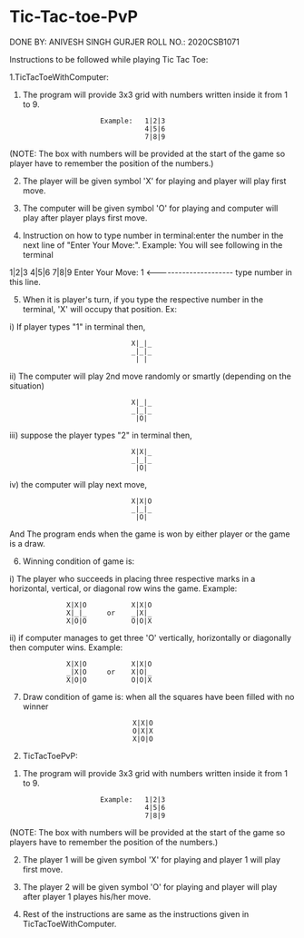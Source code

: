 # Tic-Tac-toe-PvP

DONE BY: ANIVESH SINGH GURJER
ROLL NO.: 2020CSB1071

Instructions to be followed while playing Tic Tac Toe:

1.TicTacToeWithComputer:

1) The program will provide 3x3 grid with numbers written inside it from 1 to 9.
                             
                          Example:   1|2|3
                                     4|5|6
                                     7|8|9
(NOTE: The box with numbers will be provided at the start of the game so player have to remember the position of the numbers.) 
                        
2) The player will be given symbol 'X' for playing and player will play first move.

3) The computer will be given symbol 'O' for playing and computer will play after player    plays first move.

4) Instruction on how to type number in terminal:enter the number in the next line of 
"Enter Your Move:". 
Example: You will see following in the terminal

1|2|3
4|5|6
7|8|9
Enter Your Move:
1              <--------------------- type number in this line.




5) When it is player's turn, if you type the respective number in the terminal, 'X' will    occupy that position. Ex: 

i) If player types "1" in terminal then,

                                  X|_|_ 
                                  _|_|_
                                   | |  
ii) The computer will play 2nd move randomly or smartly (depending on the situation)

                                  X|_|_ 
                                  _|_|_
                                   |O|  

iii) suppose the player types "2" in terminal then,

                                  X|X|_ 
                                  _|_|_
                                   |O|  

iv) the computer will play next move,

                                  X|X|O
                                  _|_|_
                                   |O|  

And The program ends when the game is won by either player or the game is a draw.

6) Winning condition of game is: 

i) The player who succeeds in placing three respective marks in a horizontal, vertical, or diagonal row wins the game.
   Example:
   
                  X|X|O           X|X|O
                  X|_|_     or    _|X|_
                  X|O|O           O|O|X
                                     

ii) if computer manages to get three 'O' vertically, horizontally or diagonally then computer wins.
    Example:  
    
                  X|X|O           X|X|O
                  _|X|O     or    X|O|_
                  X|O|O           O|O|X


7) Draw condition of game is: when all the squares have been filled with no winner

                                  X|X|O
                                  O|X|X
                                  X|O|O

2. TicTacToePvP:

1) The program will provide 3x3 grid with numbers written inside it from 1 to 9.
                             
                          Example:   1|2|3
                                     4|5|6
                                     7|8|9

(NOTE: The box with numbers will be provided at the start of the game so players have to remember the position of the numbers.) 

2) The player 1 will be given symbol 'X' for playing and player 1 will play first move.

3) The player 2 will be given symbol 'O' for playing and player will play after player 1 playes his/her move.

4) Rest of the instructions are same as the instructions given in TicTacToeWithComputer.

